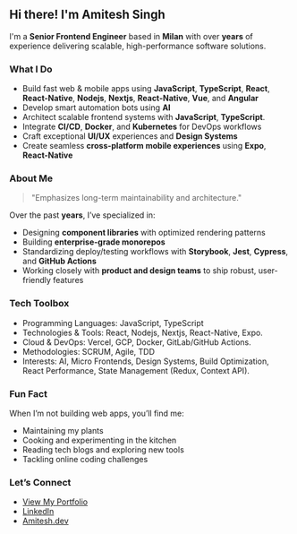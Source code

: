 ## Hi there! I'm Amitesh Singh

I'm a **Senior Frontend Engineer** based in **Milan** with over **years** of experience delivering scalable, high-performance software solutions.

### What I Do

- Build fast web & mobile apps using **JavaScript**, **TypeScript**, **React**, **React-Native**, **Nodejs**, **Nextjs**, **React-Native**, **Vue**, and **Angular**
- Develop smart automation bots using **AI**
- Architect scalable frontend systems with **JavaScript**, **TypeScript**.
- Integrate **CI/CD**, **Docker**, and **Kubernetes** for DevOps workflows
- Craft exceptional **UI/UX** experiences and **Design Systems**
- Create seamless **cross-platform mobile experiences** using **Expo**, **React-Native**

### About Me

> "Emphasizes long-term maintainability and architecture."

Over the past **years**, I’ve specialized in:
- Designing **component libraries** with optimized rendering patterns
- Building **enterprise-grade monorepos**
- Standardizing deploy/testing workflows with **Storybook**, **Jest**, **Cypress**, and **GitHub Actions**
- Working closely with **product and design teams** to ship robust, user-friendly features

### Tech Toolbox

- Programming Languages: JavaScript, TypeScript
- Technologies & Tools: React, Nodejs, Nextjs, React-Native, Expo.
- Cloud & DevOps: Vercel, GCP, Docker, GitLab/GitHub Actions.
- Methodologies: SCRUM, Agile, TDD
- Interests: AI, Micro Frontends, Design Systems, Build Optimization, React Performance, State Management (Redux, Context API).

### Fun Fact

When I’m not building web apps, you’ll find me:
- Maintaining my plants
- Cooking and experimenting in the kitchen
- Reading tech blogs and exploring new tools  
- Tackling online coding challenges

### Let’s Connect

- [View My Portfolio](https://web-portfolio-y057.onrender.com/)
- [LinkedIn](https://www.linkedin.com/in/asingh23091990/)
- [Amitesh.dev](https://github.com/amitesh786)
